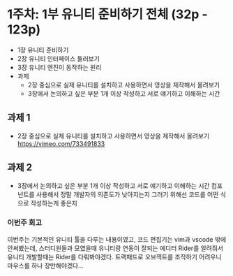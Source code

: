 # 1주차: 1부 유니티 준비하기 전체 (32p - 123p)
- 1장 유니티 준비하기
- 2장 유니티 인터페이스 둘러보기
- 3장 유니티 엔진이 동작하는 원리
- 과제
    - 2장 중심으로 실제 유니티를 설치하고 사용하면서 영상을 제작해서 올려보기
    - 3장에서 논의하고 싶은 부분 1개 이상 작성하고 서로 얘기하고 이해하는 시간

## 과제 1
- 2장 중심으로 실제 유니티를 설치하고 사용하면서 영상을 제작해서 올려보기
	https://vimeo.com/733491833

## 과제 2
- 3장에서 논의하고 싶은 부분 1개 이상 작성하고 서로 얘기하고 이해하는 시간
	컴포넌트를 사용해서 정말 개발자의 의존도가 낮아지는지 그러기 위해선 코드를 어떤 식으로 작성하는게 좋은지

### 이번주 회고
이번주는 기본적인 유니티 툴을 다루는 내용이였고, 코드 편집기는 vim과 vscode 밖에 안써봤는데, 스터디원들과 모였을때 유니티랑 연동이 잘되는 에디터 Rider를 알려줘서 유니티 개발할때는 Rider를 다뤄봐야겠다.
트랙패드로 오브젝트를 조작하기 어려우니 마우스를 하나 장만해야겠다...

